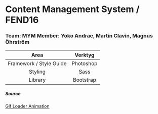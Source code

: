 # Content Management System / FEND16
### Team: MYM  Member: Yoko Andrae, Martin Clavin, Magnus Öhrström

| Area | Verktyg |
|:-----:|:-----:|
|Framework / Style Guide |Photoshop|
|Styling| Sass |
|Library|Bootstrap|

##### Source
[Gif Loader Animation](http://www.ajaxload.info/)